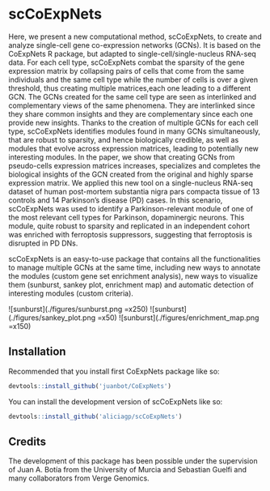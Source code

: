 
# scCoExpNets

Here, we present a new computational method, scCoExpNets, to create and analyze single-cell gene co-expression networks (GCNs). It is based on the CoExpNets R package, but adapted to single-cell/single-nucleus RNA-seq data. For each cell type, scCoExpNets combat the sparsity of the gene expression matrix by collapsing pairs of cells that come from the same individuals and the same cell type while the number of cells is over a given threshold, thus creating multiple matrices,each one leading to a different GCN. The GCNs created for the same cell type are seen as interlinked and complementary views of the same phenomena. They are interlinked since they share common insights and they are complementary since each one provide new insights. Thanks to the creation of multiple GCNs for each cell type, scCoExpNets identifies modules found in many GCNs simultaneously, that are robust to sparsity, and hence biologically credible, as well as modules that evolve across expression matrices, leading to potentially new interesting modules. In the paper, we show that creating GCNs from pseudo-cells expression matrices increases, specializes and completes the biological insights of the GCN created from the original and highly sparse expression matrix. We applied this new tool on a single-nucleus RNA-seq dataset of human post-mortem substantia nigra pars compacta tissue of 13 controls and 14 Parkinson’s disease (PD) cases. In this scenario, scCoExpNets was used to identify a Parkinson-relevant module of one of the most relevant cell types for Parkinson, dopaminergic neurons. This module, quite robust to sparsity and replicated in an independent cohort was enriched with ferroptosis suppressors, suggesting that ferroptosis is disrupted in PD DNs.


scCoExpNets is an easy-to-use package that contains all the functionalities to manage multiple GCNs at the same time, including new ways to annotate the modules (custom gene set enrichment analysis), new ways to visualize them (sunburst, sankey plot, enrichment map) and automatic detection of interesting modules (custom criteria). 


![sunburst](./figures/sunburst.png =x250)
![sunburst](./figures/sankey_plot.png =x50)
![sunburst](./figures/enrichment_map.png =x150)

## Installation

Recommended that you install first CoExpNets package like so:

``` r
devtools::install_github('juanbot/CoExpNets')
```

You can install the development version of scCoExpNets like so:

``` r
devtools::install_github('aliciagp/scCoExpNets')
```


## Credits

The development of this package has been possible under the supervision of Juan A. Botía from the University of Murcia and Sebastian Guelfi and many collaborators from Verge Genomics.



